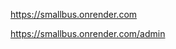 <!-- His site is hosten on render -->

https://smallbus.onrender.com

<!-- Admin page  -->

https://smallbus.onrender.com/admin